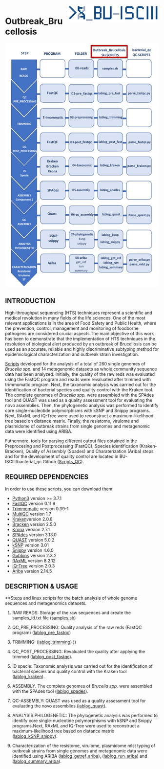 <img src="images/BU_ISCIII_logo.png" alt="logo" width="300" align="right"/>

# **Outbreak_Brucellosis**

<p align="center">
  <img width="800" height="800" src="https://github.com/sgonzalezbodi/Outbreak_Brucellosis/blob/master/images/Schema_Brucellosis_Ourbreak.png">
</p>

## INTRODUCTION

High-throughput sequencing (HTS) techniques represent a scientific and medical revolution in many fields of the life sciences. One of the most relevant applications is in the area of Food Safety and Public Health, where the prevention, control, management and monitoring of foodborne pathogens are considered crucial aspects.The main objective of this work has been to demonstrate that the implementation of HTS techniques in the resolution of biological alert produced by an outbreak of Brucellosis can be used as an accurate, reliable and highly discriminative subtyping method for epidemiological characterization and outbreak strain investigation. 

[Scripts](https://github.com/BU-ISCIII/bacterial_qc) developed for the analysis of a total of 260 single genomes of *Brucella spp.* and 14 metagenomic datasets as whole community sequence data has been analyzed. Initially, the quality of the raw reds was evaluated using the FastQC program and reads were revaluated after trimmed with trimmomatic program. Next, the taxonomic analysis was carried out for the identification of bacterial species and quality control with the Kraken tool. The complete genomes of *Brucella spp.* were assembled with the SPAdes tool and QUAST was used as a quality assessment tool for evaluating the novo assemblies. Then, the phylogenetic analysis was performed to identify core single-nucleotide polymorphisms with kSNP and Snippy programs. Next, RAxML and IQ-Tree were used to reconstruct a maximum-likelihood tree based on distance matrix. Finally, the resistome, virulome and plasmidome of outbreak strains from single genomes and metagenomic data were identified using ARIBA.

Futhermore, tools for parsing different output files obtained in the Preprocesing and Postprocessing (FastQC), Species identification (Kraken-Bracken), Quality of Assembly (Spades) and Charaterization (Ariba) steps and for the development of quality control are located in BU-ISCIII/bacterial_qc Github ([Scripts_QC](https://github.com/BU-ISCIII/bacterial_qc/tree/develop)). 

## REQUIRED DEPENDENCIES

In order to use these scripts, you can download them: 

* [Python3](https://www.python.org) version >= 3.7.1
* [FastQC](https://www.bioinformatics.babraham.ac.uk/projects/download.html) version 0.11.9
* [Trimmomatic](http://www.usadellab.org/cms/index.php?page=trimmomatic) version 0.39-1
* [MultiQC](https://github.com/ewels/MultiQC) version 1.7
* [Kraken](https://ccb.jhu.edu/software/kraken2/)version 2.0.8
* [Bracken](https://ccb.jhu.edu/software/bracken/) version 2.5.0
* [Krona](https://github.com/marbl/Krona/wiki) version 2.7.1  
* [SPAdes](https://cab.spbu.ru/software/spades/) version 3.13.0 
* [QUAST](http://bioinf.spbau.ru/quast) version 5.0.2  
* [kSNP](http://gensoft.pasteur.fr/docs/kSNP3/01/kSNP3.01%20User%20Guide%20.pdf) version 3.01 
* [Snippy](https://github.com/tseemann/snippy) version 4.6.0
* [Gubbins](https://github.com/sanger-pathogens/gubbins) version 2.3.2  
* [RAxML](https://cme.h-its.org/exelixis/resource/download/NewManual.pdf) version 8.2.12
* [IQ-Tree](http://www.iqtree.org/) version 2.0.3
* [Ariba](https://github.com/sanger-pathogens/ariba) version 2.14.5  


## DESCRIPTION & USAGE

**Steps and  linux scripts for the batch analysis of whole genome sequences and metagenomics datasets.

1. RAW READS: Storage of the raw sequences and create the samples_id.txt file ([samples.sh](https://github.com/sgonzalezbodi/Outbreak_Brucellosis/blob/master/samples.sh))

2. QC_PRE_PROCESSING: Quality analysis of the raw reds (FastQC program) ([lablog_pre_fastqc](https://github.com/sgonzalezbodi/Outbreak_Brucellosis/blob/master/lablog_pre_fastqc))

3. TRIMMING: ([lablog_trimming](https://github.com/sgonzalezbodi/Outbreak_Brucellosis/blob/master/lablog_trimming))
))
4. QC_POST_PROCESSING:  Revaluated the quality after applying the trimmed ([lablog_post_fastqc](https://github.com/sgonzalezbodi/Outbreak_Brucellosis/blob/master/lablog_post_fastqc)).

5. ID specie: Taxonomic analysis was carried out for the identification of bacterial species and quality control with the Kraken tool ([lablog_kraken](https://github.com/sgonzalezbodi/Outbreak_Brucellosis/blob/master/lablog_kraken)).

6. ASSEMBLY. The complete genomes of *Brucella spp.* were assembled with the SPAdes tool ([lablog_spades](https://github.com/sgonzalezbodi/Outbreak_Brucellosis/blob/master/lablog_spades)).

6. QC-ASSEMBLY: QUAST was used as a quality assessment tool for evaluating the novo assemblies ([lablog_quast](https://github.com/sgonzalezbodi/Outbreak_Brucellosis/blob/master/lablog_quast)).

7. ANALYSIS PHILOGENETIC: The phylogenetic analysis was performed to identify core single-nucleotide polymorphisms with kSNP and Snippy programs.Next, RAxML and IQ-Tree were used to reconstruct a maximum-likelihood tree based on distance matrix ([lablog_kSNP_snippy](https://github.com/sgonzalezbodi/Outbreak_Brucellosis/blob/master/lablog_kSNP_snippy)).

8. Characterization of the resistome, virulome, plasmidome mlst typing of outbreak strains from single genomes and metagenomic data were identified using ARIBA ([lablog_getref_ariba](https://github.com/sgonzalezbodi/Outbreak_Brucellosis/blob/master/lablog_getref_ariba)), ([lablog_run_ariba](https://github.com/sgonzalezbodi/Outbreak_Brucellosis/blob/master/lablog_run_ariba)) and ([lablog_summary_ariba](https://github.com/sgonzalezbodi/Outbreak_Brucellosis/blob/master/lablog_summary_ariba)).
